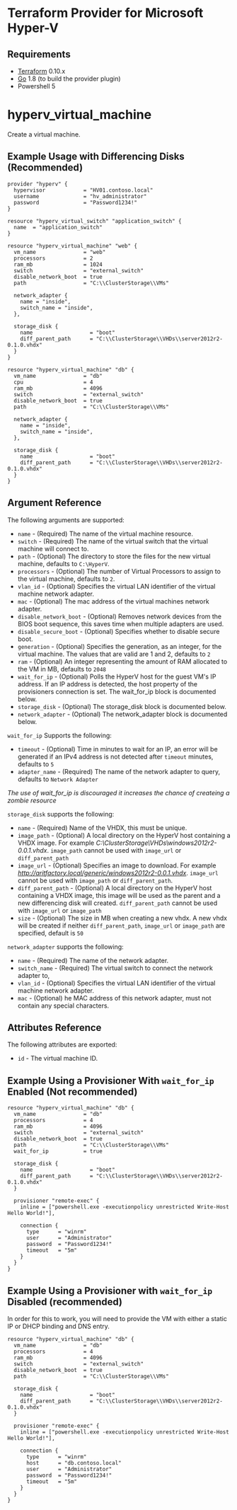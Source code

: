 

Terraform Provider for Microsoft Hyper-V
==================

Requirements
------------

-	[Terraform](https://www.terraform.io/downloads.html) 0.10.x
-	[Go](https://golang.org/doc/install) 1.8 (to build the provider plugin)
-	Powershell 5

# hyperv_virtual_machine

Create a virtual machine.

## Example Usage with Differencing Disks (Recommended)

```hcl
provider "hyperv" {
  hypervisor            = "HV01.contoso.local"
  username              = "hv_administrator"
  password              = "Password1234!"
}

resource "hyperv_virtual_switch" "application_switch" {
  name  = "application_switch"
}

resource "hyperv_virtual_machine" "web" {
  vm_name               = "web"
  processors            = 2
  ram_mb                = 1024
  switch                = "external_switch"
  disable_network_boot  = true
  path                  = "C:\\ClusterStorage\\VMs"

  network_adapter {
    name = "inside",
    switch_name = "inside",
  },

  storage_disk {
    name                  = "boot"
    diff_parent_path      = "C:\\ClusterStorage\\VHDs\\server2012r2-0.1.0.vhdx"
  }
}

resource "hyperv_virtual_machine" "db" {
  vm_name               = "db"
  cpu                   = 4
  ram_mb                = 4096
  switch                = "external_switch"
  disable_network_boot  = true
  path                  = "C:\\ClusterStorage\\VMs"

  network_adapter {
    name = "inside",
    switch_name = "inside",
  },

  storage_disk {
    name                  = "boot"
    diff_parent_path      = "C:\\ClusterStorage\\VHDs\\server2012r2-0.1.0.vhdx"
  }
}
```

## Argument Reference

The following arguments are supported:

* `name` - (Required) The name of the virtual machine resource.
* `switch` - (Required) The name of the virtual switch that the virtual machine will connect to.
* `path` - (Optional) The directory to store the files for the new virtual machine, defaults to `C:\HyperV`.
* `processors` - (Optional) The number of Virtual Processors to assign to the virtual machine, defaults to `2`.
* `vlan_id` - (Optional) Specifies the virtual LAN identifier of the virtual machine network adapter.
* `mac` - (Optional) The mac address of the virtual machines network adapter.
* `disable_network_boot` - (Optional) Removes network devices from the BIOS boot sequence, this saves time when multiple adapters are used.
* `disable_secure_boot` - (Optional) Specifies whether to disable secure boot.
* `generation` - (Optional) Specifies the generation, as an integer, for the virtual machine. The values that are valid are 1 and 2, defaults to `2`
* `ram` - (Optional) An integer representing the amount of RAM allocated to the VM in MB, defaults to `2048`
* `wait_for_ip` - (Optional) Polls the HyperV host for the guest VM's IP address. If an IP address is detected, the host property of the provisioners connection is set. The wait_for_ip block is documented below.
* `storage_disk` - (Optional) The storage_disk block is documented below.
* `network_adapter` - (Optional) The network_adapter block is documented below.

`wait_for_ip` Supports the following:
* `timeout` - (Optional) Time in minutes to wait for an IP, an error will be generated if an IPv4 address is not detected after `timeout` minutes, defaults to `5`
* `adapter_name` - (Required) The name of the network adapter to query, defaults to `Network Adapter`

**The use of wait_for_ip is discouraged* it increases the chance of createing a *zombie resource**

`storage_disk` supports the following:

* `name` - (Required) Name of the VHDX, this must be unique.
* `image_path` - (Optional) A local directory on the HyperV host containing a VHDX image. For example *C:\\ClusterStorage\\VHDs\windows2012r2-0.0.1.vhdx*. `image_path` cannot be used with `image_url` or `diff_parent_path`
* `image_url` - (Optional) Specifies an image to download. For example *http://aritfactory.local/generic/windows2012r2-0.0.1.vhdx*. `image_url` cannot be used with `image_path` or `diff_parent_path`.
* `diff_parent_path` - (Optional) A local directory on the HyperV host containing a VHDX image, this image will be used as the parent and a new differencing disk will created. `diff_parent_path` cannot be used with `image_url` or `image_path`
* `size` - (Optional) The size in MB when creating a new vhdx. A new vhdx will be created if neither  `diff_parent_path`, `image_url` or `image_path` are specified, default is `50`

`network_adapter` supports the following:
* `name` - (Required) The name of the network adapter.
* `switch_name` - (Required) The virtual switch to connect the network adapter to,
* `vlan_id` - (Optional) Specifies the virtual LAN identifier of the virtual machine network adapter.
* `mac` - (Optional) he MAC address of this network adapter, must not contain any special characters.

## Attributes Reference

The following attributes are exported:

* `id` - The virtual machine ID.


## Example Using a Provisioner With  `wait_for_ip` Enabled (Not recommended)

```hcl
resource "hyperv_virtual_machine" "db" {
  vm_name               = "db"
  processors            = 4
  ram_mb                = 4096
  switch                = "external_switch"
  disable_network_boot  = true
  path                  = "C:\\ClusterStorage\\VMs"
  wait_for_ip           = true

  storage_disk {
    name                  = "boot"
    diff_parent_path      = "C:\\ClusterStorage\\VHDs\\server2012r2-0.1.0.vhdx"
  }

  provisioner "remote-exec" {
    inline = ["powershell.exe -executionpolicy unrestricted Write-Host Hello World!"],

    connection {
      type      = "winrm"
      user      = "Administrator"
      password  = "Password1234!"
      timeout   = "5m"
    }
  }
}
```

## Example Using a Provisioner with `wait_for_ip` Disabled  (recommended)
In order for this to work, you will need to provide the VM with either a static IP or DHCP binding and DNS entry.

```hcl
resource "hyperv_virtual_machine" "db" {
  vm_name               = "db"
  processors            = 4
  ram_mb                = 4096
  switch                = "external_switch"
  disable_network_boot  = true
  path                  = "C:\\ClusterStorage\\VMs"

  storage_disk {
    name                  = "boot"
    diff_parent_path      = "C:\\ClusterStorage\\VHDs\\server2012r2-0.1.0.vhdx"
  }

  provisioner "remote-exec" {
    inline = ["powershell.exe -executionpolicy unrestricted Write-Host Hello World!"],

    connection {
      type      = "winrm"
      host      = "db.contoso.local"
      user      = "Administrator"
      password  = "Password1234!"
      timeout   = "5m"
    }
  }
}
```
